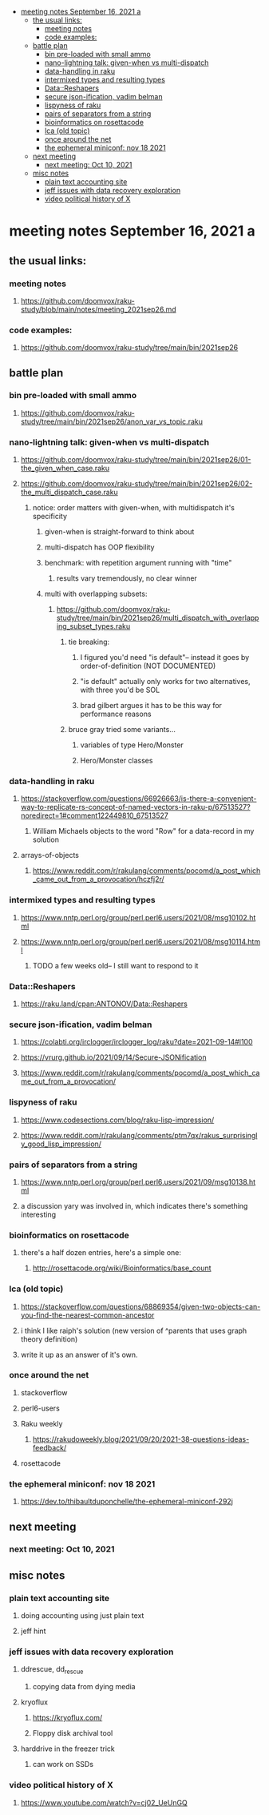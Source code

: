 - [meeting notes September 16, 2021                                      a](#org5cd1c72)
  - [the usual links:](#orgfa0cd04)
    - [meeting notes](#org5ac676a)
    - [code examples:](#org4744c10)
  - [battle plan](#org81a7b45)
    - [bin pre-loaded with small ammo](#org4a4f5a1)
    - [nano-lightning talk: given-when vs multi-dispatch](#org7e68293)
    - [data-handling in raku](#org143bfe3)
    - [intermixed types and resulting types](#orge4b3d7b)
    - [Data::Reshapers](#org5c838db)
    - [secure json-ification, vadim belman](#orga7de009)
    - [lispyness of raku](#org97bf2a8)
    - [pairs of separators from a string](#org5f1dd3e)
    - [bioinformatics on rosettacode](#org2228df3)
    - [lca (old topic)](#orgea565ed)
    - [once around the net](#org176c0cc)
    - [the ephemeral miniconf: nov 18 2021](#org585a147)
  - [next meeting](#org557ad1d)
    - [next meeting: Oct 10, 2021](#org191d0d2)
  - [misc notes](#orgd150a58)
    - [plain text accounting site](#orga1f4ec4)
    - [jeff issues with data recovery exploration](#org388eb13)
    - [video political history of X](#org5f0c8af)


<a id="org5cd1c72"></a>

# meeting notes September 16, 2021                                      a


<a id="orgfa0cd04"></a>

## the usual links:


<a id="org5ac676a"></a>

### meeting notes

1.  <https://github.com/doomvox/raku-study/blob/main/notes/meeting_2021sep26.md>


<a id="org4744c10"></a>

### code examples:

1.  <https://github.com/doomvox/raku-study/tree/main/bin/2021sep26>


<a id="org81a7b45"></a>

## battle plan


<a id="org4a4f5a1"></a>

### bin pre-loaded with small ammo

1.  <https://github.com/doomvox/raku-study/tree/main/bin/2021sep26/anon_var_vs_topic.raku>


<a id="org7e68293"></a>

### nano-lightning talk: given-when vs multi-dispatch

1.  <https://github.com/doomvox/raku-study/tree/main/bin/2021sep26/01-the_given_when_case.raku>

2.  <https://github.com/doomvox/raku-study/tree/main/bin/2021sep26/02-the_multi_dispatch_case.raku>

    1.  notice: order matters with given-when, with multidispatch it's specificity
    
        1.  given-when is straight-forward to think about
        
        2.  multi-dispatch has OOP flexibility
        
        3.  benchmark: with repetition argument running with "time"
        
            1.  results vary tremendously, no clear winner
        
        4.  multi with overlapping subsets:
        
            1.  <https://github.com/doomvox/raku-study/tree/main/bin/2021sep26/multi_dispatch_with_overlapping_subset_types.raku>
            
                1.  tie breaking:
                
                    1.  I figured you'd need "is default"&#x2013; instead it goes by order-of-definition (NOT DOCUMENTED)
                    
                    2.  "is default" actually only works for two alternatives, with three you'd be SOL
                    
                    3.  brad gilbert argues it has to be this way for performance reasons
                
                2.  bruce gray tried some variants&#x2026;
                
                    1.  variables of type Hero/Monster
                    
                    2.  Hero/Monster classes


<a id="org143bfe3"></a>

### data-handling in raku

1.  <https://stackoverflow.com/questions/66926663/is-there-a-convenient-way-to-replicate-rs-concept-of-named-vectors-in-raku-p/67513527?noredirect=1#comment122449810_67513527>

    1.  William Michaels objects to the word "Row" for a data-record in my solution

2.  arrays-of-objects

    1.  <https://www.reddit.com/r/rakulang/comments/pocomd/a_post_which_came_out_from_a_provocation/hczfj2r/>


<a id="orge4b3d7b"></a>

### intermixed types and resulting types

1.  <https://www.nntp.perl.org/group/perl.perl6.users/2021/08/msg10102.html>

2.  <https://www.nntp.perl.org/group/perl.perl6.users/2021/08/msg10114.html>

    1.  TODO a few weeks old&#x2013; I still want to respond to it


<a id="org5c838db"></a>

### Data::Reshapers

1.  <https://raku.land/cpan:ANTONOV/Data::Reshapers>


<a id="orga7de009"></a>

### secure json-ification, vadim belman

1.  <https://colabti.org/irclogger/irclogger_log/raku?date=2021-09-14#l100>

2.  <https://vrurg.github.io/2021/09/14/Secure-JSONification>

3.  <https://www.reddit.com/r/rakulang/comments/pocomd/a_post_which_came_out_from_a_provocation/>


<a id="org97bf2a8"></a>

### lispyness of raku

1.  <https://www.codesections.com/blog/raku-lisp-impression/>

2.  <https://www.reddit.com/r/rakulang/comments/ptm7qx/rakus_surprisingly_good_lisp_impression/>


<a id="org5f1dd3e"></a>

### pairs of separators from a string

1.  <https://www.nntp.perl.org/group/perl.perl6.users/2021/09/msg10138.html>

2.  a discussion yary was involved in, which indicates there's something interesting


<a id="org2228df3"></a>

### bioinformatics on rosettacode

1.  there's a half dozen entries, here's a simple one:

    1.  <http://rosettacode.org/wiki/Bioinformatics/base_count>


<a id="orgea565ed"></a>

### lca (old topic)

1.  <https://stackoverflow.com/questions/68869354/given-two-objects-can-you-find-the-nearest-common-ancestor>

2.  i think I like raiph's solution (new version of ^parents that uses graph theory definition)

3.  write it up as an answer of it's own.


<a id="org176c0cc"></a>

### once around the net

1.  stackoverflow

2.  perl6-users

3.  Raku weekly

    1.  <https://rakudoweekly.blog/2021/09/20/2021-38-questions-ideas-feedback/>

4.  rosettacode


<a id="org585a147"></a>

### the ephemeral miniconf: nov 18 2021

1.  <https://dev.to/thibaultduponchelle/the-ephemeral-miniconf-292j>


<a id="org557ad1d"></a>

## next meeting


<a id="org191d0d2"></a>

### next meeting: Oct 10, 2021


<a id="orgd150a58"></a>

## misc notes


<a id="orga1f4ec4"></a>

### plain text accounting site

1.  doing accounting using just plain text

2.  jeff hint


<a id="org388eb13"></a>

### jeff issues with data recovery exploration

1.  ddrescue, dd<sub>rescue</sub>

    1.  copying data from dying media

2.  kryoflux

    1.  <https://kryoflux.com/>
    
    2.  Floppy disk archival tool

3.  harddrive in the freezer trick

    1.  can work on SSDs


<a id="org5f0c8af"></a>

### video political history of X

1.  <https://www.youtube.com/watch?v=cj02_UeUnGQ>
